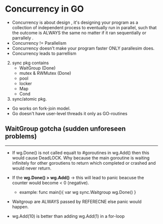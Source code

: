 
# Concurrency in GO
- Concurrency is about design , it's designing your program as a collection of independent process to eventually run in parallel, such that the outcome is ALWAYS the same no matter if it ran sequentially or parrallely .
- Concurrency != Parallelism
- Concurrency doesn't make your program faster ONLY parallesim does.
- Concurrency leads to parrellism  
2. sync pkg contains    
    - WaitGroup (Done)
    - mutex & RWMutex (Done)
    - pool
    - locker
    - Map 
    - Cond
3. sync/atomic pkg.

- Go works on fork-join model.
- Go doesn't have user-level threads it only as GO-routines

## WaitGroup gotcha (sudden unforeseen problems)
--------------------------------------------

- If wg.Done() is not called equalt to #goroutines in wg.Add() then this would cause DeadLOCK. Why because the main goroutine is waiting  infinitely for other goroutiens to return which completed or crashed and would never return.

- If the **wg.Done() > wg.Add()** -> this will lead to panic beacuse the counter would become < 0 (negative).
    - example:
    func main(){
        var wg sync.Waitgroup
        wg.Done()
    }

- Waitgroup are ALWAYS passed by REFERECNE else panic would happen.
- wg.Add(10) is better than adding wg.Add(1) in a for-loop
